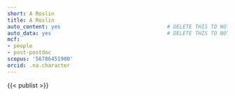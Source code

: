 ```yaml
---
short: A Roslin
title: A Roslin
auto_content: yes                                  # DELETE THIS TO NOT AUTO GENERATE CONTENT
auto_data: yes                                     # DELETE THIS TO NOT AUTO GENERATE METADATA
mcf:
- people
- post-postdoc
scopus: '56786451900'
orcid: .na.character
---
```


{{< publist >}}

